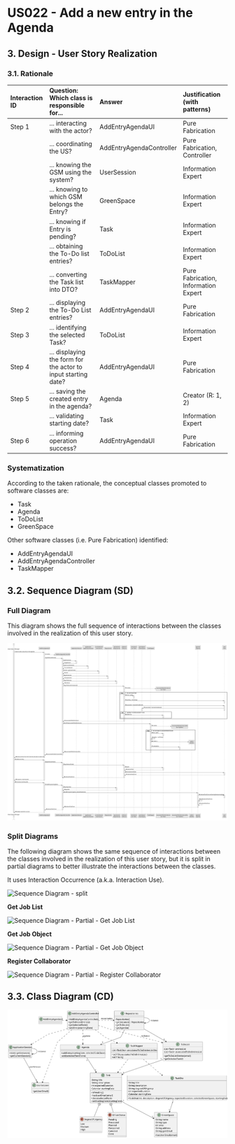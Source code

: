 # US022 - Add a new entry in the Agenda

## 3. Design - User Story Realization

### 3.1. Rationale

| Interaction ID | Question: Which class is responsible for...                    | Answer                   | Justification (with patterns)                   |
|:---------------|:---------------------------------------------------------------|:-------------------------|:------------------------------------------------|
| Step 1  		     | 	... interacting with the actor?                               | AddEntryAgendaUI         | Pure Fabrication                                |
|                | ... coordinating the US?                                       | AddEntryAgendaController | Pure Fabrication, Controller                    |
|                | ... knowing the GSM using the system?                          | UserSession              | Information Expert                              |
|                | ... knowing to which GSM belongs the Entry?                    | GreenSpace               | Information Expert                              |
|                | ... knowing if Entry is pending?                               | Task                     | Information Expert                              |
| 			  		        | 	... obtaining the To-Do list entries?                         | ToDoList                 | Information Expert                              |
|                | ... converting the Task list into DTO?                         | TaskMapper               | Pure Fabrication, Information Expert            |
| Step 2  		     | ... displaying the To-Do List entries?						                   | AddEntryAgendaUI         | Pure Fabrication                                |
| Step 3  		     | 	... identifying the selected Task?                            | ToDoList                 | Information Expert                              |
| Step 4  		     | 	... displaying the form for the actor to input starting date? | AddEntryAgendaUI         | Pure Fabrication                                |
| Step 5         | ... saving the created entry in the agenda?                    | Agenda                   | Creator (R: 1, 2)                               |
|                | ... validating starting date?                                  | Task                     | Information Expert                              |
| Step 6  		     | 	... informing operation success? 	                            | AddEntryAgendaUI         | Pure Fabrication                                |

### Systematization ##

According to the taken rationale, the conceptual classes promoted to software classes are:

* Task
* Agenda
* ToDoList
* GreenSpace

Other software classes (i.e. Pure Fabrication) identified:

* AddEntryAgendaUI
* AddEntryAgendaController
* TaskMapper


## 3.2. Sequence Diagram (SD)

### Full Diagram

This diagram shows the full sequence of interactions between the classes involved in the realization of this user story.

![Sequence Diagram - Full](svg/us022-sequence-diagram-full.svg)

### Split Diagrams

The following diagram shows the same sequence of interactions between the classes involved in the realization of this user story, but it is split in partial diagrams to better illustrate the interactions between the classes.

It uses Interaction Occurrence (a.k.a. Interaction Use).

![Sequence Diagram - split](svg/us003-sequence-diagram-split.svg)

**Get Job List**

![Sequence Diagram - Partial - Get Job List](svg/us003-sequence-diagram-partial-get-job-list.svg)

**Get Job Object**

![Sequence Diagram - Partial - Get Job Object](svg/us003-sequence-diagram-partial-get-job-object.svg)

**Register Collaborator**

![Sequence Diagram - Partial - Register Collaborator](svg/us003-sequence-diagram-partial-register-collaborator.svg)

## 3.3. Class Diagram (CD)

![Class Diagram](svg/us022-class-diagram.svg)